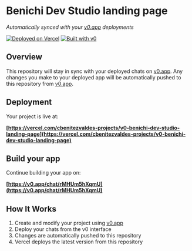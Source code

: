 # Benichi Dev Studio landing page

*Automatically synced with your [v0.app](https://v0.app) deployments*

[![Deployed on Vercel](https://img.shields.io/badge/Deployed%20on-Vercel-black?style=for-the-badge&logo=vercel)](https://vercel.com/cbenitezvaldes-projects/v0-benichi-dev-studio-landing-page)
[![Built with v0](https://img.shields.io/badge/Built%20with-v0.app-black?style=for-the-badge)](https://v0.app/chat/rMHUm5hXqmU)

## Overview

This repository will stay in sync with your deployed chats on [v0.app](https://v0.app).
Any changes you make to your deployed app will be automatically pushed to this repository from [v0.app](https://v0.app).

## Deployment

Your project is live at:

**[https://vercel.com/cbenitezvaldes-projects/v0-benichi-dev-studio-landing-page](https://vercel.com/cbenitezvaldes-projects/v0-benichi-dev-studio-landing-page)**

## Build your app

Continue building your app on:

**[https://v0.app/chat/rMHUm5hXqmU](https://v0.app/chat/rMHUm5hXqmU)**

## How It Works

1. Create and modify your project using [v0.app](https://v0.app)
2. Deploy your chats from the v0 interface
3. Changes are automatically pushed to this repository
4. Vercel deploys the latest version from this repository